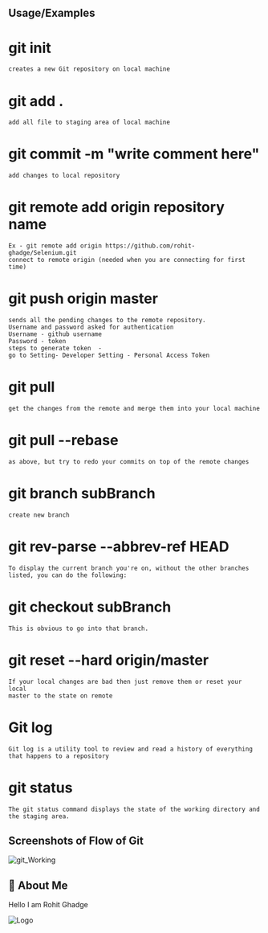 
## Usage/Examples

# git init
    creates a new Git repository on local machine 
# git add . 
    add all file to staging area of local machine
# git commit -m "write comment here"    
    add changes to local repository 
# git remote add origin repository name
    Ex - git remote add origin https://github.com/rohit-ghadge/Selenium.git
    connect to remote origin (needed when you are connecting for first time)
# git push origin master 
    sends all the pending changes to the remote repository.
    Username and password asked for authentication
    Username - github username
    Password - token
    steps to generate token  - 
    go to Setting- Developer Setting - Personal Access Token
# git pull
    get the changes from the remote and merge them into your local machine
# git pull --rebase 
    as above, but try to redo your commits on top of the remote changes
# git branch subBranch
    create new branch
# git rev-parse --abbrev-ref HEAD
    To display the current branch you're on, without the other branches 
    listed, you can do the following:
# git checkout subBranch 
    This is obvious to go into that branch.
# git reset --hard origin/master
    If your local changes are bad then just remove them or reset your local 
    master to the state on remote 
# Git log
    Git log is a utility tool to review and read a history of everything 
    that happens to a repository
# git status
    The git status command displays the state of the working directory and
    the staging area.
    
## Screenshots of Flow of Git

![git_Working](https://user-images.githubusercontent.com/57706022/154007752-477ce2e5-0510-4945-9a1e-0ca529c6449a.png)

## 🚀 About Me
Hello I am Rohit Ghadge

![Logo](https://dev-to-uploads.s3.amazonaws.com/uploads/articles/th5xamgrr6se0x5ro4g6.png)


